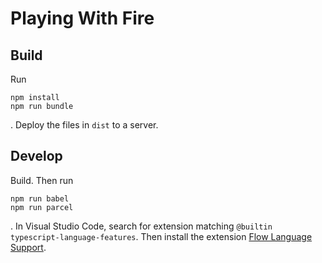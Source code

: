 # Playing With Fire

## Build

Run
```shell
npm install
npm run bundle
```
. Deploy the files in `dist` to a server.

## Develop
Build. Then run
```shell
npm run babel
npm run parcel
```
. In Visual Studio Code, search for extension matching `@builtin typescript-language-features`. Then install the extension [Flow Language Support](https://marketplace.visualstudio.com/items?itemName=flowtype.flow-for-vscode).
